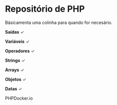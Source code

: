 # Repositório de PHP
Básicamenta uma colinha para quando for necesário.

__Saídas__ ✓ 

__Variáveis__ ✓ 

__Operadores__ ✓  

__Strings__ ✓ 

__Arrays__ ✓ 

__Objetos__ ✓ 

__Datas__ ✓

PHPDocker.io

